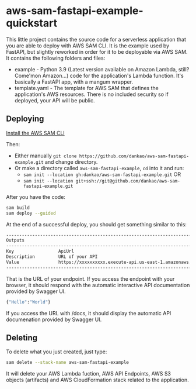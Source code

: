 # aws-sam-fastapi-example-quickstart

This little project contains the source code for a serverless application that you are able to deploy with AWS SAM CLI. It is the example used by FastAPI, but slightly reworked in order for it to be deployable via AWS SAM. It contains the following folders and files:

- example - Python 3.9 (Latest version available on Amazon Lambda, still? Come'mon Amazon...) code for the application's Lambda function. It's basically a FastAPI app, with a mangum wrapper.
- template.yaml - The template for AWS SAM that defines the application's AWS resources. There is no included security so if deployed, your API will be public.

## Deploying

[Install the AWS SAM CLI](https://docs.aws.amazon.com/serverless-application-model/latest/developerguide/serverless-sam-cli-install.html)

Then:

- Either manually `git clone https://github.com/dankao/aws-sam-fastapi-example.git` and change directory.
- Or make a directory called `aws-sam-fastapi-example`, `cd` into it and run:
  - `sam init --location gh:dankao/aws-sam-fastapi-example.git` OR
  - `sam init --location git+ssh://git@github.com/dankao/aws-sam-fastapi-example.git`

After you have the code:

```bash
sam build
sam deploy --guided
```

At the end of a successful deploy, you should get something similar to this:

```bash
-----------------------------------------------------------------------------
Outputs
-----------------------------------------------------------------------------
Key                 ApiUrl
Description         URL of your API
Value               https://xxxxxxxxxx.execute-api.us-east-1.amazonaws.com/
-----------------------------------------------------------------------------
```

That is the URL of your endpoint. If you access the endpoint with your browser, it should respond with the automatic interactive API documentation provided by Swagger UI.

```bash
{"Hello":"World"}
```

If you access the URL with /docs, it should display the automatic API documenation provided by Swagger UI.

## Deleting

To delete what you just created, just type:

```bash
sam delete --stack-name aws-sam-fastapi-example
```

It will delete your AWS Lambda fuction, AWS API Endpoints, AWS S3 objects (artifacts) and AWS CloudFormation stack related to the application.
